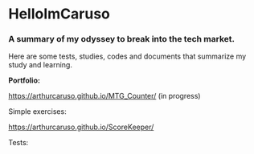 # HelloImCaruso
### A summary of my odyssey to break into the tech market.
Here are some tests, studies, codes and documents that summarize my study and learning.






**Portfolio:**

https://arthurcaruso.github.io/MTG_Counter/ (in progress)


Simple exercises:

https://arthurcaruso.github.io/ScoreKeeper/



Tests:


